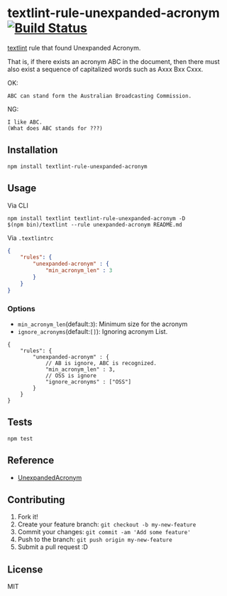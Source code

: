 # textlint-rule-unexpanded-acronym [![Build Status](https://travis-ci.org/azu/textlint-rule-unexpanded-acronym.svg?branch=master)](https://travis-ci.org/azu/textlint-rule-unexpanded-acronym)

[textlint](https://github.com/textlint/textlint "textlint") rule that found Unexpanded Acronym.

That is, if there exists an acronym ABC in the document, then there must also exist a sequence of capitalized words such as Axxx Bxx Cxxx.

OK:

```
ABC can stand form the Australian Broadcasting Commission.
```

NG:

```
I like ABC.
(What does ABC stands for ???)
```



## Installation

    npm install textlint-rule-unexpanded-acronym

## Usage

Via CLI

    npm install textlint textlint-rule-unexpanded-acronym -D
    $(npm bin)/textlint --rule unexpanded-acronym README.md

Via `.textlintrc`

```json
{
    "rules": {
        "unexpanded-acronym" : {
            "min_acronym_len" : 3
        }
    }
}
```

### Options

- `min_acronym_len`(default:`3`): Minimum size for the acronym
- `ignore_acronyms`(default:`[]`): Ignoring acronym List.

```
{
    "rules": {
        "unexpanded-acronym" : {
            // AB is ignore, ABC is recognized.
            "min_acronym_len" : 3,
            // OSS is ignore
            "ignore_acronyms" : ["OSS"]
        }
    }
}
```

## Tests

    npm test

## Reference

- [UnexpandedAcronym](http://redpen.cc/docs/latest/index.html#unexpandedacronym "UnexpandedAcronym")

## Contributing

1. Fork it!
2. Create your feature branch: `git checkout -b my-new-feature`
3. Commit your changes: `git commit -am 'Add some feature'`
4. Push to the branch: `git push origin my-new-feature`
5. Submit a pull request :D

## License

MIT